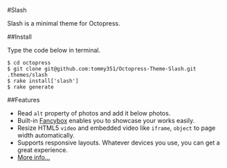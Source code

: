 #Slash

Slash is a minimal theme for Octopress.

##Install

Type the code below in terminal.

	$ cd octopress
	$ git clone git@github.com:tommy351/Octopress-Theme-Slash.git .themes/slash
	$ rake install['slash']
	$ rake generate

##Features

- Read `alt` property of photos and add it below photos.
- Built-in [Fancybox](http://fancyapps.com/fancybox/) enables you to showcase your works easily.
- Resize HTML5 `video` and embedded video like `iframe`, `object` to page width automatically.
- Supports responsive layouts. Whatever devices you use, you can get a great experience.
- [More info…](http://zespia.tw/Octopress-Theme-Slash/)